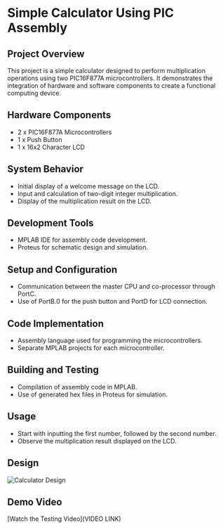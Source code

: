 # Simple Calculator Using PIC Assembly

## Project Overview
This project is a simple calculator designed to perform multiplication operations using two PIC16F877A microcontrollers. It demonstrates the integration of hardware and software components to create a functional computing device.

## Hardware Components
- 2 x PIC16F877A Microcontrollers
- 1 x Push Button
- 1 x 16x2 Character LCD

## System Behavior
- Initial display of a welcome message on the LCD.
- Input and calculation of two-digit integer multiplication.
- Display of the multiplication result on the LCD.

## Development Tools
- MPLAB IDE for assembly code development.
- Proteus for schematic design and simulation.

## Setup and Configuration
- Communication between the master CPU and co-processor through PortC.
- Use of PortB.0 for the push button and PortD for LCD connection.

## Code Implementation
- Assembly language used for programming the microcontrollers.
- Separate MPLAB projects for each microcontroller.

## Building and Testing
- Compilation of assembly code in MPLAB.
- Use of generated hex files in Proteus for simulation.

## Usage
- Start with inputting the first number, followed by the second number.
- Observe the multiplication result displayed on the LCD.

## Design
![Calculator Design](https://github.com/M7mdOdeh1/ENCS4330-RealTimeProject-3/assets/111658319/f3680cc7-9d1f-4078-8d69-77535f78b64e)


## Demo Video
[Watch the Testing Video](VIDEO LINK)


